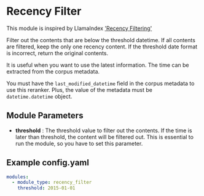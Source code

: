 # Recency Filter

This module is inspired by
LlamaIndex ['Recency Filtering'](https://docs.llamaindex.ai/en/stable/examples/node_postprocessor/RecencyPostprocessorDemo/)

Filter out the contents that are below the threshold datetime.
If all contents are filtered, keep the only one recency content.
If the threshold date format is incorrect, return the original contents.

It is useful when you want to use the latest information.
The time can be extracted from the corpus metadata.

You must have the `last_modified_datetime` field in the corpus metadata to use this reranker.
Plus, the value of the metadata must be `datetime.datetime` object.

## **Module Parameters**

- **threshold** : The threshold value to filter out the contents.
  If the time is later than threshold, the content will be filtered out.
  This is essential to run the module, so you have to set this parameter.

## **Example config.yaml**

```yaml
modules:
  - module_type: recency_filter
    threshold: 2015-01-01
```
